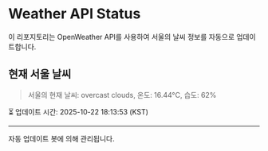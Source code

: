 
# Weather API Status

이 리포지토리는 OpenWeather API를 사용하여 서울의 날씨 정보를 자동으로 업데이트합니다.

## 현재 서울 날씨
> 서울의 현재 날씨: overcast clouds, 온도: 16.44°C, 습도: 62%

⏳ 업데이트 시간: 2025-10-22 18:13:53 (KST)

---
자동 업데이트 봇에 의해 관리됩니다.

